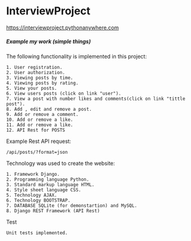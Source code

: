 # InterviewProject
https://interviewproject.pythonanywhere.com
##### Example my work (simple things)


The following functionality is implemented in this project:
```no-highlight
1. User registration.
2. User authorization.
3. Viewing posts by time.
4. Viewing posts by rating.
5. View your posts.
6. View users posts (click on link "user").
7. View a post with number likes and comments(click on link "tittle post").
8. Add , edit and remove a post.
9. Add or remove a comment.
10. Add or remove a like.
11. Add or remove a like.
12. API Rest for POSTS
```
Example Rest API request:
```
/api/posts/?format=json
```

Technology was used to create the website:
```no-highlight
1. Framework Django.
2. Programming language Python.
3. Standard markup language HTML.
4. Style sheet language CSS.
5. Technology AJAX.
6. Technology BOOTSTRAP.
7. DATABASE SQLite (for demonstartion) and MySQL.
8. Django REST Framework (API Rest)
```
Test
```no-highlight
Unit tests implemented.
```
